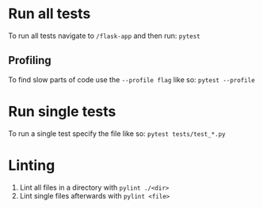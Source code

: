 # Run all tests
To run all tests navigate to `/flask-app` and then run:
`pytest`

## Profiling
To find slow parts of code use the `--profile flag` like so:
`pytest --profile`

# Run single tests
To run a single test specify the file like so:
`pytest tests/test_*.py`

# Linting
1. Lint all files in a directory with `pylint ./<dir>`
2. Lint single files afterwards with `pylint <file>`